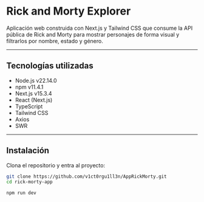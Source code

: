 # Rick and Morty Explorer

Aplicación web construida con Next.js y Tailwind CSS que consume la API pública de Rick and Morty para mostrar personajes de forma visual y filtrarlos por nombre, estado y género.

---

## Tecnologías utilizadas

- Node.js v22.14.0
- npm v11.4.1
- Next.js v15.3.4
- React (Next.js)
- TypeScript
- Tailwind CSS
- Axios
- SWR 

---

## Instalación

Clona el repositorio y entra al proyecto:

```bash
git clone https://github.com/v1ct0rgu1ll3n/AppRickMorty.git
cd rick-morty-app

npm run dev
```
